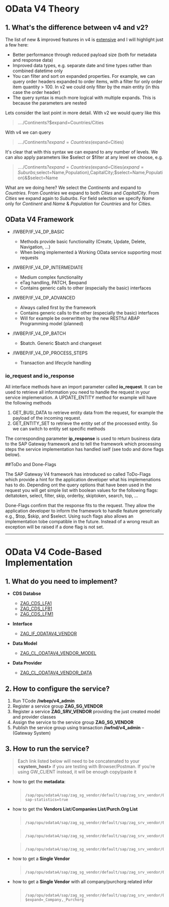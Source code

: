 # OData V4 Theory

## 1. What's the difference between v4 and v2?

The list of new & improved features in v4 is [extensive](http://docs.oasis-open.org/odata/new-in-odata/v4.0/new-in-odata-v4.0.html) and I will highlight just a few here:  

-   Better performance through reduced payload size (both for metadata and response data)  
-   Improved data types, e.g. separate date and time types rather than combined datetime only
-   You can filter and sort on expanded properties. For example, we can query order headers expanded to order items, with a filter for only order item quantity > 100. In v2 we could only filter by the main entity (in this case the order header)
-   The query syntax is much more logical with multiple expands. This is because the parameters are nested
  
Lets consider the last point in more detail. With v2 we would query like this  
> ..../Continents?$expand=Countries/Cities

With v4 we can query  
> ..../Continents?$expand=Countries($expand=Cities)

It's clear that with this syntax we can expand to any number of levels. We can also apply parameters like $select or $filter at any level we choose, e.g.  
> ..../Continents?$expand=Countries($expand=Cities($expand=Suburbs;$select=Name,Population),CapitalCity;$select=Name,Population)&$select=Name

What are we doing here? We select the _Continents_ and expand to _Countries_. From _Countries_ we expand to both _Cities_ and _CapitalCity_. From _Cities_ we expand again to _Suburbs_. For field selection we specify _Name_ only for _Continent_ and _Name_ & _Population_ for _Countries_ and for _Cities_.

## OData V4 Framework 
- /IWBEP/IF_V4_DP_BASIC 
	- Methods provide basic functionality (Create, Update, Delete, Navigation, …)
	- When being implemented à Working OData service supporting most requests

- /IWBEP/IF_V4_DP_INTERMEDIATE
	- Medium complex functionality
	- eTag handling, PATCH, $expand
	- Contains generic calls to other (especially the basic) interfaces
  
- /IWBEP/IF_V4_DP_ADVANCED
	- Always called first by the framework
	- Contains generic calls to the other (especially the basic) interfaces
	- Will for example be overwritten by the new RESTful ABAP Programming model (planned)
  
- /IWBEP/IF_V4_DP_BATCH
	- $batch. Generic $batch and changeset
  
- /IWBEP/IF_V4_DP_PROCESS_STEPS
	- Transaction and lifecycle handling
 


### io_request and io_response
All interface methods have an import parameter called **io_request**.
It can be used to retrieve all information you need to handle the request in your service implemenation.
A UPDATE_ENTITY method for example will have the following methods
1. GET_BUSI_DATA to retrieve entity data from the request, for example the payload of the incoming request.
2. GET_ENTITY_SET to retrieve the entity set of the processed entity. So we can switch to entity set specific methods

The corresponding parameter **ip_response** is used to return business data to the SAP Gateway framework 
and to tell the framework which processing steps the service implementation has handled iself (see todo and done flags below).

##ToDo and Done-Flags

The SAP Gateway V4 framework has introduced so called ToDo-Flags which provide a hint for the application developer what his implemenations has to do. 
Depending ont the query options that have been used in the request you will get simple list with boolean values for the following flags:
deltatoken, select, filter, skip, orderby, skiptoken, search, top, ...

Done-Flags confirm that the response fits to the request. They allow the application developer to inform the framework to handle feature generically e.g., $top, $skip, and $select. 
Using such flags also allows an implementation tobe compatible in the future. Instead of a wrong result an exception will be raised if a done flag is not set.

---
# OData V4 Code-Based Implementation

## 1. What do you need to implement?

-  **CDS Databse**
	- [ZAG_CDS_LFA1](https://github.com/avorio-dev/S4ZAG/blob/main/ZAG_ODATAV4/ZAG_CDS_LFA1.abap)
	- [ZAG_CDS_LFB1](https://github.com/avorio-dev/S4ZAG/blob/main/ZAG_ODATAV4/ZAG_CDS_LFB1.abap)
	- [ZAG_CDS_LFM1](https://github.com/avorio-dev/S4ZAG/blob/main/ZAG_ODATAV4/ZAG_CDS_LFM1.abap)
- **Interface**
	- [ZAG_IF_ODATAV4_VENDOR](https://github.com/avorio-dev/S4ZAG/blob/main/ZAG_ODATAV4/zag_if_odatav4_vendor.abap)
- **Data Model**
	- [ZAG_CL_ODATAV4_VENDOR_MODEL](https://github.com/avorio-dev/S4ZAG/blob/main/ZAG_ODATAV4/zag_cl_odatav4_vendor_model.abap)

- **Data Provider**
	- [ZAG_CL_ODATAV4_VENDOR_DATA](https://github.com/avorio-dev/S4ZAG/blob/main/ZAG_ODATAV4/zag_cl_odatav4_vendor_data.abap)


## 2. How to configure the service?

1. Run TCode **/iwbep/v4_admin**
2. Register a service group **ZAG_SG_VENDOR** 
3. Register a service **ZAG_SRV_VENDOR** providing the just created model and provider classes
4. Assign the service to the service group **ZAG_SG_VENDOR**
5. Publish the service group using transaction **/iwfnd/v4_admin** – (Gateway System)


## 3. How to run the service?

>Each link listed below will need to be concatenated to your **<system_host>** if you are testing with Browser/Postman.
>If you're using GW_CLIENT instead, it will be enough copy/paste it
	
- how to get the **metadata**:
	>		/sap/opu/odata4/sap/zag_sg_vendor/default/sap/zag_srv_vendor/0001/$metadata?sap-statistics=true

- how to get the **Vendors List**/**Companies List**/**Purch.Org List**
	>		/sap/opu/odata4/sap/zag_sg_vendor/default/sap/zag_srv_vendor/0001/Vendor
 
 	>		/sap/opu/odata4/sap/zag_sg_vendor/default/sap/zag_srv_vendor/0001/Company

   	>		/sap/opu/odata4/sap/zag_sg_vendor/default/sap/zag_srv_vendor/0001/Purchorg

- how to get a **Single Vendor**
  	>		/sap/opu/odata4/sap/zag_sg_vendor/default/sap/zag_srv_vendor/0001/Vendor('1')

- how to get a **Single Vendor** with all company/purchorg related infor
  	>		/sap/opu/odata4/sap/zag_sg_vendor/default/sap/zag_srv_vendor/0001/Vendor('1')?$expand=_Company,_Purchorg









   
